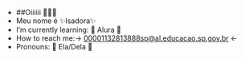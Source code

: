 -  ##Oiiiiii 🫠🫠🫠
-  Meu nome é ✨Isadora✨
-  I’m currently learning: 🍃 Alura 🍃
-  How to reach me:→ 00001132813888sp@al.educacao.sp.gov.br ←
-  Pronouns: 💞 Ela/Dela 💞
   
